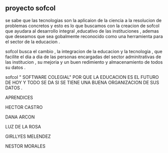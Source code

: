 ## proyecto sofcol 

se sabe que las tecnologias son la aplicaion de la ciencia a la resolucion de problemas concretos y esto es lo que buscamos 
con la creacion de sofcol que ayudara al  desarrollo integral ,educativo de las instituciones ,
ademas que deseamos que sea gobalmente reconocido como una herramienta para el sector de la educacion .


sofcol busca el cambio , la integracion de la educacion y la tecnologia , que facilite el dia a dia de las personas encargadas del sector adminitrativas de las institucion , su mejoria y un buen redimiento y almacenamiento de todos su datos .

sofcol " SOFTWARE COLEGIAL" POR QUE LA EDUCACION ES EL FUTURO DE HOY Y TODO SE DA SI SE TIENE UNA BUENA ORGANIZACION DE SUS DATOS .

APRENDICES

HECTOR CASTRO

DANA ARCON

LUZ DE LA ROSA

GIRLLYES MELENDEZ

NESTOR MORALES
